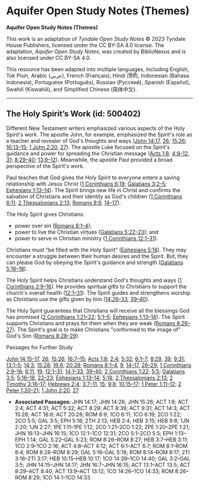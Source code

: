 # Aquifer Open Study Notes (Themes)

**Aquifer Open Study Notes (Themes)**

This work is an adaptation of *Tyndale Open Study Notes* © 2023 Tyndale House Publishers, licensed under the CC BY\-SA 4\.0 license. The adaptation, *Aquifer Open Study Notes*, was created by BiblioNexus and is also licensed under CC BY\-SA 4\.0\.

This resource has been adapted into multiple languages, including English, Tok Pisin, Arabic (عربي), French (Français), Hindi (हिंदी), Indonesian (Bahasa Indonesia), Portuguese (Português), Russian (Русский), Spanish (Español), Swahili (Kiswahili), and Simplified Chinese (简体中文).



--------------------------------

## The Holy Spirit’s Work (id: 500402)

Different New Testament writers emphasized various aspects of the Holy Spirit's work. The apostle John, for example, emphasized the Spirit's role as a teacher and revealer of God's thoughts and ways ([John 14:17](https://ref.ly/John14:17), [26](https://ref.ly/John14:26); [15:26](https://ref.ly/John15:26); [16:13–15](https://ref.ly/John16:13-John16:15); [1 John 2:20](https://ref.ly/1John2:20), [27](https://ref.ly/1John2:27)). The apostle Luke focused on the Spirit's guidance and power for spreading the Christian message ([Acts 1:8](https://ref.ly/Acts1:8); [4:8–12](https://ref.ly/Acts4:8-Acts4:12), [31](https://ref.ly/Acts4:31); [8:29–40](https://ref.ly/Acts8:29-Acts8:40); [13:9–12](https://ref.ly/Acts13:9-Acts13:12)). Meanwhile, the apostle Paul provided a broad perspective of the Spirit's work.

Paul teaches that God gives the Holy Spirit to everyone enters a saving relationship with Jesus Christ ([1 Corinthians 6:19](https://ref.ly/1Cor6:19); [Galatians 3:2–5](https://ref.ly/Gal3:2-Gal3:5); [Ephesians 1:13–14](https://ref.ly/Eph1:13-Eph1:14)). The Spirit brings new life in Christ and confirms the salvation of Christians and their identity as God's children ([1 Corinthians 6:11](https://ref.ly/1Cor6:11); [2 Thessalonians 2:13](https://ref.ly/2Thess2:13); [Romans 8:9](https://ref.ly/Rom8:9), [14–17](https://ref.ly/Rom8:14-Rom8:17)).

The Holy Spirit gives Christians:

* power over sin ([Romans 8:1–4](https://ref.ly/Rom8:1-Rom8:4));
* power to live the Christian virtues ([Galatians 5:22–23](https://ref.ly/Gal5:22-Gal5:23)); and
* power to serve in Christian ministry ([1 Corinthians 12:1–31](https://ref.ly/1Cor12:1-1Cor12:31)).

Christians must "be filled with the Holy Spirit" ([Ephesians 5:18](https://ref.ly/Eph5:18)). They may encounter a struggle between their human desires and the Spirit. But, they can please God by obeying the Spirit's guidance and strength ([Galatians 5:16–18](https://ref.ly/Gal5:16-Gal5:18)).

The Holy Spirit helps Christians understand God's thoughts and ways ([1 Corinthians 2:9–16](https://ref.ly/1Cor2:9-1Cor2:16)). He provides spiritual gifts to Christians to support the church's overall health ([12:1–31](https://ref.ly/1Cor12:1-1Cor12:31)). The Spirit guides and strengthens worship as Christians use the gifts given by him ([14:26–33](https://ref.ly/1Cor14:26-1Cor14:33), [39–40](https://ref.ly/1Cor14:39-1Cor14:40)).

The Holy Spirit guarantees that Christians will receive all the blessings God has promised ([2 Corinthians 1:21–22](https://ref.ly/2Cor1:21-2Cor1:22); [5:1–5](https://ref.ly/2Cor5:1-2Cor5:5); [Ephesians 1:13–14](https://ref.ly/Eph1:13-Eph1:14)). The Spirit supports Christians and prays for them when they are weak ([Romans 8:26–27](https://ref.ly/Rom8:26-Rom8:27)). The Spirit's goal is to make Christians "conformed to the image of" God's Son ([Romans 8:28–29](https://ref.ly/Rom8:28-Rom8:29)).

Passages for Further Study

[John 14:15–17](https://ref.ly/John14:15-John14:17), [26](https://ref.ly/John14:26); [15:26](https://ref.ly/John15:26); [16:7–15](https://ref.ly/John16:7-John16:15); [Acts 1:8](https://ref.ly/Acts1:8); [2:4](https://ref.ly/Acts2:4); [5:32](https://ref.ly/Acts5:32); [6:1–7](https://ref.ly/Acts6:1-Acts6:7); [8:29](https://ref.ly/Acts8:29), [39](https://ref.ly/Acts8:39); [9:31](https://ref.ly/Acts9:31); [13:1–5](https://ref.ly/Acts13:1-Acts13:5); [14:3](https://ref.ly/Acts14:3); [15:28](https://ref.ly/Acts15:28); [16:6](https://ref.ly/Acts16:6); [20:28](https://ref.ly/Acts20:28); [Romans 8:1–4](https://ref.ly/Rom8:1-Rom8:4), [9](https://ref.ly/Rom8:9), [14–17](https://ref.ly/Rom8:14-Rom8:17), [26–29](https://ref.ly/Rom8:26-Rom8:29); [1 Corinthians 2:9–16](https://ref.ly/1Cor2:9-1Cor2:16); [6:11](https://ref.ly/1Cor6:11), [19](https://ref.ly/1Cor6:19); [12:1–31](https://ref.ly/1Cor12:1-1Cor12:31); [14:1–33](https://ref.ly/1Cor14:1-1Cor14:33), [39–40](https://ref.ly/1Cor14:39-1Cor14:40); [2 Corinthians 1:22](https://ref.ly/2Cor1:22); [5:5](https://ref.ly/2Cor5:5); [Galatians 3:5](https://ref.ly/Gal3:5); [5:16–18](https://ref.ly/Gal5:16-Gal5:18), [22–23](https://ref.ly/Gal5:22-Gal5:23); [Ephesians 1:13–14](https://ref.ly/Eph1:13-Eph1:14); [5:18](https://ref.ly/Eph5:18); [2 Thessalonians 2:13](https://ref.ly/2Thess2:13); [2 Timothy 3:16–17](https://ref.ly/2Tim3:16-2Tim3:17); [Hebrews 2:4](https://ref.ly/Heb2:4); [3:7–11](https://ref.ly/Heb3:7-Heb3:11), [15](https://ref.ly/Heb3:15); [9:8](https://ref.ly/Heb9:8); [10:15–17](https://ref.ly/Heb10:15-Heb10:17); [1 Peter 1:11–12](https://ref.ly/1Pet1:11-1Pet1:12); [2 Peter 1:20–21](https://ref.ly/2Pet1:20-2Pet1:21); [1 John 2:20](https://ref.ly/1John2:20), [27](https://ref.ly/1John2:27)

* **Associated Passages:** JHN 14:17; JHN 14:26; JHN 15:26; ACT 1:8; ACT 2:4; ACT 4:31; ACT 5:32; ACT 8:29; ACT 8:39; ACT 9:31; ACT 14:3; ACT 15:28; ACT 16:6; ACT 20:28; ROM 8:9; 1CO 6:11; 1CO 6:19; 2CO 1:22; 2CO 5:5; GAL 3:5; EPH 5:18; 2TH 2:13; HEB 2:4; HEB 3:15; HEB 9:8; 1JN 2:20; 1JN 2:27; 1PE 1:11–1PE 1:12; 2CO 1:21–2CO 1:22; 2PE 1:20–2PE 1:21; JHN 16:13–JHN 16:15; 1CO 12:1–1CO 12:31; 2CO 5:1–2CO 5:5; EPH 1:13–EPH 1:14; GAL 5:22–GAL 5:23; ROM 8:26–ROM 8:27; HEB 3:7–HEB 3:11; 1CO 2:9–1CO 2:16; ACT 4:8–ACT 4:12; ACT 6:1–ACT 6:7; ROM 8:1–ROM 8:4; ROM 8:28–ROM 8:29; GAL 5:16–GAL 5:18; ROM 8:14–ROM 8:17; 2TI 3:16–2TI 3:17; HEB 10:15–HEB 10:17; 1CO 14:39–1CO 14:40; GAL 3:2–GAL 3:5; JHN 14:15–JHN 14:17; JHN 16:7–JHN 16:15; ACT 13:1–ACT 13:5; ACT 8:29–ACT 8:40; ACT 13:9–ACT 13:12; 1CO 14:26–1CO 14:33; ROM 8:26–ROM 8:29; 1CO 14:1–1CO 14:33

